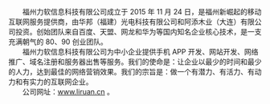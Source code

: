 　　福州力软信息科技有限公司成立于 2015 年 11 月 24 日，是福州新崛起的移动互联网服务提供商，由华邦（福建）光电科技有限公司和阿添木业（大连）有限公司投资。创始团队来自百度、天盟、网龙和华为等国内知名企业核心技术，是一支充满朝气的 80、90 创业团队。  
　　福州力软信息科技有限公司为中小企业提供手机 APP 开发、网站开发、网络推广、域名注册和服务器出售等服务。我们的使命是：让企业以最少的时间和最少的人力，达到最佳的网络营销效果。我们的宗旨是：做一个有潜力、有活力、有动力和有实力的互联网企业。  
　　公司网址：www.liruan.cn 。
